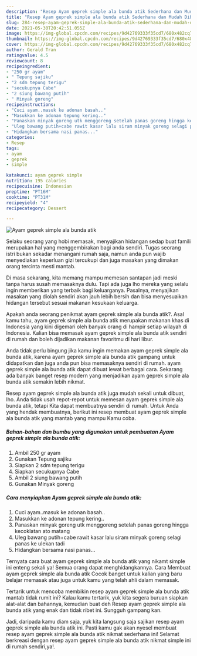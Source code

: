 ```yaml
---
description: "Resep Ayam geprek simple ala bunda atik Sederhana dan Mudah Dibuat"
title: "Resep Ayam geprek simple ala bunda atik Sederhana dan Mudah Dibuat"
slug: 284-resep-ayam-geprek-simple-ala-bunda-atik-sederhana-dan-mudah-dibuat
date: 2021-05-30T20:42:51.055Z
image: https://img-global.cpcdn.com/recipes/9d42769333f35cd7/680x482cq70/ayam-geprek-simple-ala-bunda-atik-foto-resep-utama.jpg
thumbnail: https://img-global.cpcdn.com/recipes/9d42769333f35cd7/680x482cq70/ayam-geprek-simple-ala-bunda-atik-foto-resep-utama.jpg
cover: https://img-global.cpcdn.com/recipes/9d42769333f35cd7/680x482cq70/ayam-geprek-simple-ala-bunda-atik-foto-resep-utama.jpg
author: Gerald Tran
ratingvalue: 4.5
reviewcount: 8
recipeingredient:
- "250 gr ayam"
- " Tepung sajiku"
- "2 sdm tepung terigu"
- "secukupnya Cabe"
- "2 siung bawang putih"
- " Minyak goreng"
recipeinstructions:
- "Cuci ayam..masuk ke adonan basah.."
- "Masukkan ke adonan tepung kering.."
- "Panaskan minyak goreng utk menggoreng setelah panas goreng hingga kecoklatan ato matang"
- "Uleg bawang putih+cabe rawit kasar lalu siram minyak goreng selagi panas ke ulekan tadi"
- "Hidangkan bersama nasi panas..."
categories:
- Resep
tags:
- ayam
- geprek
- simple

katakunci: ayam geprek simple 
nutrition: 195 calories
recipecuisine: Indonesian
preptime: "PT16M"
cooktime: "PT31M"
recipeyield: "4"
recipecategory: Dessert

---
```



![Ayam geprek simple ala bunda atik](https://img-global.cpcdn.com/recipes/9d42769333f35cd7/680x482cq70/ayam-geprek-simple-ala-bunda-atik-foto-resep-utama.jpg)

Selaku seorang yang hobi memasak, menyajikan hidangan sedap buat famili merupakan hal yang menggembirakan bagi anda sendiri. Tugas seorang istri bukan sekadar menangani rumah saja, namun anda pun wajib menyediakan keperluan gizi tercukupi dan juga masakan yang dimakan orang tercinta mesti mantab.

Di masa  sekarang, kita memang mampu memesan santapan jadi meski tanpa harus susah memasaknya dulu. Tapi ada juga lho mereka yang selalu ingin memberikan yang terbaik bagi keluarganya. Pasalnya, menyajikan masakan yang diolah sendiri akan jauh lebih bersih dan bisa menyesuaikan hidangan tersebut sesuai makanan kesukaan keluarga. 



Apakah anda seorang penikmat ayam geprek simple ala bunda atik?. Asal kamu tahu, ayam geprek simple ala bunda atik merupakan makanan khas di Indonesia yang kini digemari oleh banyak orang di hampir setiap wilayah di Indonesia. Kalian bisa memasak ayam geprek simple ala bunda atik sendiri di rumah dan boleh dijadikan makanan favoritmu di hari libur.

Anda tidak perlu bingung jika kamu ingin memakan ayam geprek simple ala bunda atik, karena ayam geprek simple ala bunda atik gampang untuk didapatkan dan juga anda pun bisa memasaknya sendiri di rumah. ayam geprek simple ala bunda atik dapat dibuat lewat berbagai cara. Sekarang ada banyak banget resep modern yang menjadikan ayam geprek simple ala bunda atik semakin lebih nikmat.

Resep ayam geprek simple ala bunda atik juga mudah sekali untuk dibuat, lho. Anda tidak usah repot-repot untuk memesan ayam geprek simple ala bunda atik, tetapi Kita dapat membuatnya sendiri di rumah. Untuk Anda yang hendak membuatnya, berikut ini resep membuat ayam geprek simple ala bunda atik yang mantab yang mampu Kamu coba.

<!--inarticleads1-->

##### Bahan-bahan dan bumbu yang digunakan untuk pembuatan Ayam geprek simple ala bunda atik:

1. Ambil 250 gr ayam
1. Gunakan  Tepung sajiku
1. Siapkan 2 sdm tepung terigu
1. Siapkan secukupnya Cabe
1. Ambil 2 siung bawang putih
1. Gunakan  Minyak goreng




<!--inarticleads2-->

##### Cara menyiapkan Ayam geprek simple ala bunda atik:

1. Cuci ayam..masuk ke adonan basah..
1. Masukkan ke adonan tepung kering..
1. Panaskan minyak goreng utk menggoreng setelah panas goreng hingga kecoklatan ato matang
1. Uleg bawang putih+cabe rawit kasar lalu siram minyak goreng selagi panas ke ulekan tadi
1. Hidangkan bersama nasi panas...




Ternyata cara buat ayam geprek simple ala bunda atik yang nikamt simple ini enteng sekali ya! Semua orang dapat menghidangkannya. Cara Membuat ayam geprek simple ala bunda atik Cocok banget untuk kalian yang baru belajar memasak atau juga untuk kamu yang telah ahli dalam memasak.

Tertarik untuk mencoba membikin resep ayam geprek simple ala bunda atik mantab tidak rumit ini? Kalau kamu tertarik, yuk kita segera buruan siapkan alat-alat dan bahannya, kemudian buat deh Resep ayam geprek simple ala bunda atik yang enak dan tidak ribet ini. Sungguh gampang kan. 

Jadi, daripada kamu diam saja, yuk kita langsung saja sajikan resep ayam geprek simple ala bunda atik ini. Pasti kamu gak akan nyesel membuat resep ayam geprek simple ala bunda atik nikmat sederhana ini! Selamat berkreasi dengan resep ayam geprek simple ala bunda atik nikmat simple ini di rumah sendiri,ya!.

